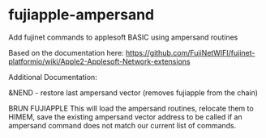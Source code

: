 # fujiapple-ampersand
Add fujinet commands to applesoft BASIC using ampersand routines

Based on the documentation here:
https://github.com/FujiNetWIFI/fujinet-platformio/wiki/Apple2-Applesoft-Network-extensions

Additional Documentation:


&NEND - restore last ampersand vector (removes fujiapple from the chain)

BRUN FUJIAPPLE
This will load the ampersand routines, relocate them to HIMEM, save the existing
ampersand vector address to be called if an ampersand command does not match
our current list of commands.

